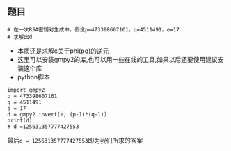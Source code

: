 ## 题目
```
# 在一次RSA密钥对生成中，假设p=473398607161，q=4511491，e=17
# 求解出d
```
* 本质还是求解e关于phi(pq)的逆元
* 这里可以安装gmpy2的库,也可以用一些在线的工具,如果以后还要使用建议安装这个库
* python脚本
```
import gmpy2
p = 473398607161
q = 4511491
e = 17
d = gmpy2.invert(e, (p-1)*(q-1))
print(d)
# d =125631357777427553
```
最后```d = 125631357777427553```即为我们所求的答案
